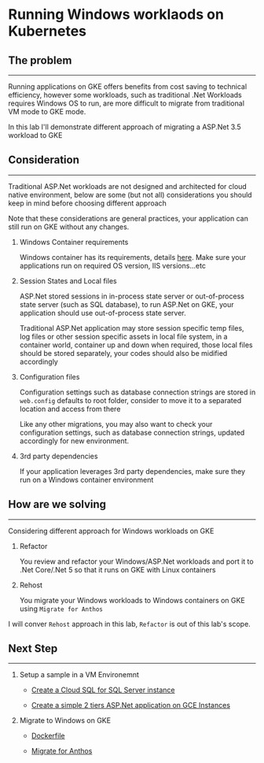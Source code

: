 Running Windows worklaods on Kubernetes
===


## The problem
---



Running applications on GKE offers benefits from cost saving to technical efficiency, however some workloads, such as traditional .Net Workloads requires Windows OS to run, are more difficult to migrate from traditional VM mode to GKE mode.

In this lab I'll demonstrate different approach of migrating a ASP.Net 3.5 workload to GKE

## Consideration
---


Traditional ASP.Net workloads are not designed and architected for cloud native environment, below are some (but not all) considerations you should keep in mind before choosing different approach

Note that these considerations are general practices, your application can still run on GKE without any changes.

1. Windows Container requirements

    Windows container has its requirements, details [here](https://docs.microsoft.com/en-US/troubleshoot/windows-server/containers/support-for-windows-containers-docker-on-premises-scenarios). Make sure your applications run on required OS version, IIS versions...etc

2. Session States and Local files

    ASP.Net stored sessions in in-process state server or out-of-process state server (such as SQL database), to run ASP.Net on GKE, your application should use out-of-process state server.

    Traditional ASP.Net application may store session specific temp files, log files or other session specific assets in local file system, in a container world, container up and down when required, those local files should be stored separately, your codes should also be midified accordingly

4. Configuration files

    Configuration settings such as database connection strings are stored in `web.config` defaults to root folder, consider to move it to a separated location and access from there

    Like any other migrations, you may also want to check your configuration settings, such as database connection strings, updated accordingly for new environment.

5. 3rd party dependencies

    If your application leverages 3rd party dependencies, make sure they run on a Windows container environment


## How are we solving
---


Considering different approach for Windows workloads on GKE

1. Refactor

    You review and refactor your Windows/ASP.Net workloads and port it to .Net Core/.Net 5 so that it runs on GKE with Linux containers

2. Rehost

    You migrate your Windows workloads to Windows containers on GKE using `Migrate for Anthos`


I will conver `Rehost` approach in this lab, `Refactor` is out of this lab's scope.

## Next Step
---

1. Setup a sample in a VM Environemnt

    * [Create a Cloud SQL for SQL Server instance](./1-setup-mssql.md)

    * [Create a simple 2 tiers ASP.Net application on GCE Instances](./0-setup-environemnt.md)


2. Migrate to Windows on GKE

    * [Dockerfile](./10-migrate-to-GKE-Dockerfile.md)

    * [Migrate for Anthos](./20-migrate-for-anthos.md)